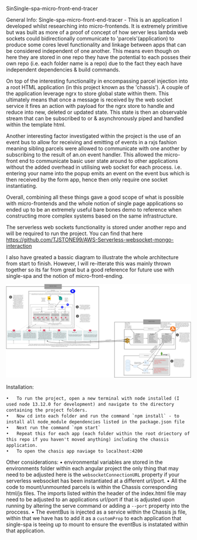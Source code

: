 SinSingle-spa-micro-front-end-tracer

General Info:
Single-spa-micro-front-end-tracer - This is an application I developed whilst researching into micro-frontends. It is extremely primitive but was built as more of a proof of concept of how server less lambda web sockets could bidirectionally communicate to 'parcels'(application) to produce some cores level functionality and linkage between apps that can be considered independent of one another. This means even though on here they are stored in one repo they have the potential to each posses their own repo (i.e. each folder name is a repo) due to the fact they each have independent dependencies &amp; build commands.

On top of the interesting functionality in encompassing parcel injection into a root HTML application (in this project known as the 'chassis'). A couple of the application leverage ngrx to store global state within them. This ultimately means that once a message is received by the web socket service it fires an action with payload for the ngrx store to handle and reduce into new, deleted or updated state. This state is then an observable stream that can be subscribed to or &amp; asynchronously piped and handled within the template html.

Another interesting factor investigated within the project is the use of an event bus to allow for receiving and emitting of events in a rxjs fashion meaning sibling parcels were allowed to communicate with one another by subscribing to the result of an.on event handler. This allowed the micro-front end to communicate basic user state around to other applications without the added overhead in utilising web socket for each process. i.e. entering your name into the popup emits an event on the event bus which is then received by the form app, hence then only require one socket instantiating. 

Overall, combining all these things gave a good scope of what is possible with micro-frontends and the whole notion of single page applications so ended up to be an extremely useful bare bones demo to reference when constructing more complex systems based on the same infrastructure.

The serverless web sockets functionality is stored under another repo and will be required to run the project. You can find that here https://github.com/TJSTONE99/AWS-Serverless-websocket-mongo-interaction

I also have greated a bassic diagram to illustrate the whole architecture from start to finish. However, I will re-itterate this was mainly thrown together so its far from great but a good reference for future use with single-spa and the notion of micro-front-ending.

![Screenshot](single-spa_serverless-schema.png)

Installation:

	•	To run the project, open a new terminal with node installed (I used node 13.12.0 for development) and navigate to the directory containing the project folders.
	•	Now cd into each folder and run the command `npm install` - to install all node_module dependencies listed in the package.json file
	•	Next run the command `npm start`
	•	Repeat this for each app (each folder within the root driectory of this repo if you haven't moved anything) including the chassis application.
	•	To open the chasis app naviage to localhost:4200

Other considerations:
• environmental variables are stored in the environments folder within each angular project the only thing that may need to be adjusted here is the `websocketConnectionURL` property if your serverless websocket has been instantiated at a different url/port.
• All the code to mount/unmounted parcels is within the Chassis corresponding html/js files. The imports listed within the header of the index.html file may need to be adjusted to an applications url/port if that is adjusted upon running by altering the serve command or adding a `--port` property into the proccess.
• The eventBus is injected as a service within the Chassis js file, within that we have has to add it as a `customProp` to each application that single-spa is teeing up to mount to ensure the eventBus is instatated within that application.

